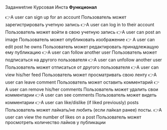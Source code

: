 Заданwetrие Курсовая Инста 
**Функционал** 

👉A user can sign up for an account Пользователь может зарегистрировать учетную запись 
👉A user can log in to their account Пользователь может войти в свою учетную запись 
👉A user can post an image Пользователь может опубликовать изображение 
👉 A user can edit post he owns Пользователь может редактировать принадлежащую ему публикацию 
👉A user can follow another user Пользователь может подписаться на другого пользователя 
👉A user can unfollow another user Пользователь может отписаться от другого пользователя 
👉A user can view his/her feed Пользователь может просматривать свою ленту 
👉A user can leave comment Пользователь может оставить комментарий 
👉 A user can remove his/her comments Пользователь может удалить свои комментарии 
👉A user can see comments Пользователь может видеть комментарии 
👉A user can like/dislike (if liked previously) posts Пользователь может лайкать/не любить (если лайкал ранее) посты. 
👉A user can view the number of likes on a post Пользователь может просмотреть количество лайков у публикации 
